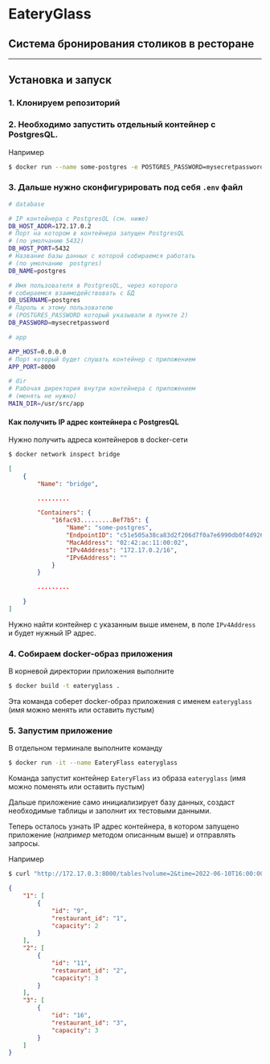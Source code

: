# EateryGlass
## Система бронирования столиков в ресторане

---

## Установка и запуск

### 1. Клонируем репозиторий

### 2. Необходимо запустить отдельный контейнер с PostgresQL. 
Например

```bash
$ docker run --name some-postgres -e POSTGRES_PASSWORD=mysecretpassword -d postgres
```

### 3. Дальше нужно сконфигурировать под себя `.env` файл

```bash
# database

# IP контейнера с PostgresQL (см. ниже) 
DB_HOST_ADDR=172.17.0.2 
# Порт на котором в контейнера запущен PostgresQL 
# (по умолчанию 5432)
DB_HOST_PORT=5432
# Название базы данных с которой собираемся работать
# (по умолчанию  postgres)
DB_NAME=postgres

# Имя пользователя в PostgresQL, через которого
# собираемся взаимодействовать с БД
DB_USERNAME=postgres
# Пароль к этому пользователю
# (POSTGRES_PASSWORD который указывали в пункте 2)
DB_PASSWORD=mysecretpassword

# app

APP_HOST=0.0.0.0
# Порт который будет слушать контейнер с приложением
APP_PORT=8000

# dir
# Рабочая директория внутри контейнера с приложением
# (менять не нужно)
MAIN_DIR=/usr/src/app
```

#### __Как получить IP адрес контейнера с PostgresQL__

Нужно получить адреса контейнеров в docker-сети

```bash
$ docker network inspect bridge 
```
```json
[
    {
        "Name": "bridge",

        .........

        "Containers": {
            "16fac93.........8ef7b5": {
                "Name": "some-postgres",
                "EndpointID": "c51e505a38ca83d2f206d7f0a7e6990db0f4d926e3b81bf42b727c64c642ea1c",
                "MacAddress": "02:42:ac:11:00:02",
                "IPv4Address": "172.17.0.2/16",
                "IPv6Address": ""
            }
        }

        .........

    }
]
```

Нужно найти контейнер с указанным выше именем, в поле `IPv4Address` и будет нужный IP адрес.

### 4. Собираем docker-образ приложения

В корневой директории приложения выполните

```bash
$ docker build -t eateryglass .
```

Эта команда соберет docker-образ приложения с именем `eateryglass` (имя можно менять или оставить пустым) 

### 5. Запустим приложение

В отдельном терминале выполните команду

```bash
$ docker run -it --name EateryFlass eateryglass
```

Команда запустит контейнер `EateryFlass` из образа `eateryglass` (имя можно поменять или оставить пустым)


Дальше приложение само инициализирует базу данных, создаст необходимые таблицы и заполнит их тестовыми данными.

Теперь осталось узнать IP адрес контейнера, в котором запущено приложение (_например_ методом описанным выше) и отправлять запросы.

Например

```bash
$ curl "http://172.17.0.3:8000/tables?volume=2&time=2022-06-10T16:00:00Z"
```
```json
{
    "1": [
        {
            "id": "9",
            "restaurant_id": "1",
            "capacity": 2
        }
    ],
    "2": [
        {
            "id": "11",
            "restaurant_id": "2",
            "capacity": 3
        }
    ],
    "3": [
        {
            "id": "16",
            "restaurant_id": "3",
            "capacity": 3
        }
    ]
}
```